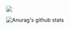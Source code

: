 <img src="https://capsule-render.vercel.app/api?type=waving&color=BDBDC8&height=150&section=header" />


![Anurag's github stats](https://github-readme-stats.vercel.app/api?username=lsg1024&show_icons=true&theme=tokyonight)

